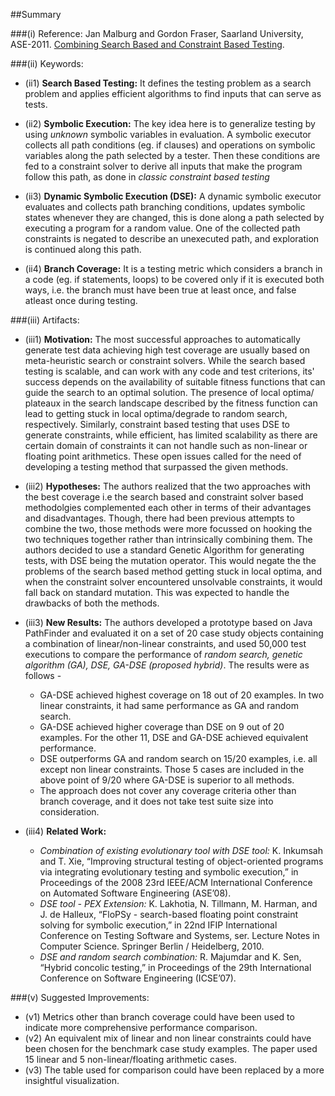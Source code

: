 ##Summary

###(i) Reference: Jan Malburg and Gordon Fraser, Saarland University, ASE-2011. [Combining Search Based and Constraint Based Testing](http://dl.acm.org/citation.cfm?id=2190094). 

###(ii) Keywords:
* (ii1) **Search Based Testing:** It defines the testing problem as a search problem and applies efficient algorithms to find inputs that can serve as tests.

* (ii2) **Symbolic Execution:** The key idea here is to generalize testing by using *unknown* symbolic variables in evaluation. A symbolic executor collects all path conditions (eg. if clauses) and operations on symbolic variables along the path selected by a tester. Then these conditions are fed to a constraint solver to derive all inputs that make the program follow this path, as done in *classic constraint based testing*

* (ii3) **Dynamic Symbolic Execution (DSE):** A dynamic symbolic executor evaluates and collects path branching conditions, updates symbolic states whenever they are changed, this is done along a path selected by executing a program for a random value. One of the collected path constraints is negated to describe an unexecuted path, and exploration is continued along this path.

* (ii4) **Branch Coverage:** It is a testing metric which considers a branch in a code (eg. if statements, loops) to be covered only if it is executed both ways, i.e. the branch must have been true at least once, and false atleast once during testing.

###(iii) Artifacts:

* (iii1) **Motivation:** The most successful approaches to automatically generate test data achieving high test coverage are usually based on meta-heuristic search or constraint solvers. While the search based testing is scalable, and can work with any code and test criterions, its' success depends on the availability of suitable fitness functions that can guide the search to an optimal solution. The presence of local optima/ plateaux in the search landscape described by the fitness function can lead to getting stuck in local optima/degrade to random search, respectively. Similarly, constraint based testing that uses DSE to generate constraints, while efficient, has limited scalability as there are certain domain of constraints it can not handle such as non-linear or floating point arithmetics. These open issues called for the need of developing a testing method that surpassed the given methods.

* (iii2) **Hypotheses:** The authors realized that the two approaches with the best coverage i.e the search based and constraint solver based methodolgies complemented each other in terms of their advantages and disadvantages. Though, there had been previous attempts to combine the two, those methods were more focussed on hooking the two techniques together rather than intrinsically combining them. The authors decided to use a standard Genetic Algorithm for generating tests, with DSE being the mutation operator. This would negate the the problems of the search based method getting stuck in local optima, and when the constraint solver encountered unsolvable constraints, it would fall back on standard mutation. This was expected to handle the drawbacks of both the methods.

* (iii3) **New Results:** The authors developed a prototype based on Java PathFinder and evaluated it on a set of 20 case study objects containing a combination of linear/non-linear constraints, and used 50,000 test executions to compare the performance of *random search, genetic algorithm (GA), DSE, GA-DSE (proposed hybrid)*. The results were as follows -
  *  GA-DSE achieved highest coverage on 18 out of 20 examples. In two linear constraints, it had same performance as GA and random search.
  *  GA-DSE achieved higher coverage than DSE on 9 out of 20 examples. For the other 11, DSE and GA-DSE achieved equivalent performance.
  *  DSE outperforms GA and random search on 15/20 examples, i.e. all except non linear constraints. Those 5 cases are included in the above point of 9/20 where GA-DSE is superior to all methods.
  *  The approach does not cover any coverage criteria other than branch coverage, and it does not take test suite size into consideration.

* (iii4) **Related Work:**
  * *Combination of existing evolutionary tool with DSE tool:* K. Inkumsah and T. Xie, “Improving structural testing of object-oriented programs via integrating evolutionary testing and symbolic execution,” in Proceedings of the 2008 23rd IEEE/ACM International Conference on Automated Software Engineering (ASE’08).
  * *DSE tool - PEX Extension:* K. Lakhotia, N. Tillmann, M. Harman, and J. de Halleux, “FloPSy - search-based floating point constraint solving for symbolic execution,” in 22nd IFIP International Conference on Testing Software and Systems, ser. Lecture Notes in Computer Science. Springer Berlin / Heidelberg, 2010.
  * *DSE and random search combination:* R. Majumdar and K. Sen, “Hybrid concolic testing,” in Proceedings of the 29th International Conference on Software Engineering (ICSE’07).

###(v) Suggested Improvements:
* (v1) Metrics other than branch coverage could have been used to indicate more comprehensive performance comparison.
* (v2) An equivalent mix of linear and non linear constraints could have been chosen for the benchmark case study examples. The paper used 15 linear and 5 non-linear/floating arithmetic cases.
* (v3) The table used for comparison could have been replaced by a more insightful visualization.

